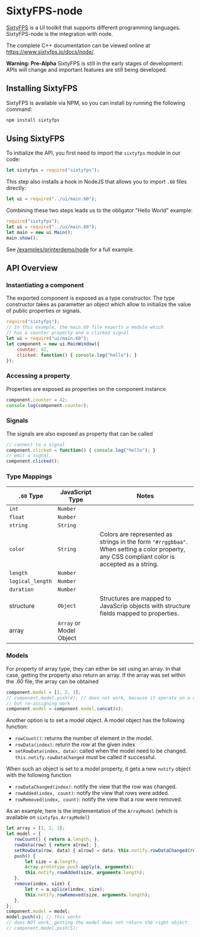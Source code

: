 # SixtyFPS-node

[SixtyFPS](https://www.sixtyfps.io/) is a UI toolkit that supports different programming languages.
SixtyFPS-node is the integration with node.

The complete C++ documentation can be viewed online at https://www.sixtyfps.io/docs/node/.

**Warning: Pre-Alpha**
SixtyFPS is still in the early stages of development: APIs will change and important features are still being developed.

## Installing SixtyFPS

SixtyFPS is available via NPM, so you can install by running the following command:

```sh
npm install sixtyfps
```

## Using SixtyFPS

To initialize the API, you first need to import the `sixtyfps` module in our code:

```js
let sixtyfps = require("sixtyfps");
```

This step also installs a hook in NodeJS that allows you to import `.60` files directly:

```js
let ui = require("../ui/main.60");
```

Combining these two steps leads us to the obligator "Hello World" example:

```js
require("sixtyfps");
let ui = require("../ui/main.60");
let main = new ui.Main();
main.show();
```

See [/examples/printerdemo/node](/examples/printerdemo/node) for a full example.

## API Overview

### Instantiating a component

The exported component is exposed as a type constructor. The type constructor takes as parametter
an object which allow to initialize the value of public properties or signals.

```js
require("sixtyfps");
// In this example, the main.60 file exports a module which
// has a counter property and a clicked signal
let ui = require("ui/main.60");
let component = new ui.MainWindow({
    counter: 42,
    clicked: function() { console.log("hello"); }
});
```

### Accessing a property

Properties are exposed as properties on the component instance

```js
component.counter = 42;
console.log(component.counter);
```

### Signals

The signals are also exposed as property that can be called

```js
// connect to a signal
component.clicked = function() { console.log("hello"); }
// emit a signal
component.clicked();
```

### Type Mappings

| `.60` Type | JavaScript Type | Notes |
| --- | --- | --- |
| `int` | `Number` | |
| `float` | `Number` | |
| `string` | `String` | |
| `color` |`String` | Colors are represented as strings in the form `"#rrggbbaa"`. When setting a color property, any CSS compliant color is accepted as a string. |
| `length` | `Number` |  |
| `logical_length` | `Number` | |
| `duration` | `Number` |  |
| structure | `Object` | Structures are mapped to JavaScrip objects with structure fields mapped to properties. |
| array | `Array` or Model Object | |

### Models

For property of array type, they can either be set using an array.
In that case, getting the property also return an array.
If the array was set within the .60 file, the array can be obtained

```js
component.model = [1, 2, 3];
// component.model.push(4); // does not work, because it operate on a copy
// but re-assigning work
component.model = component.model.concat(4);
```

Another option is to set a model object.  A model object has the following function:
 - `rowCount()`: returns the number of element in the model.
 - `rowData(index)`: return the row at the given index
 - `setRowData(index, data)`: called when the model need to be changed. `this.notify.rowDataChanged` must be called if successful.

 When such an object is set to a model property, it gets a new `notify` object with the following function
 - `rowDataChanged(index)`: notify the view that the row was changed.
 - `rowAdded(index, count)`: notify the view that rows were added.
 - `rowRemoved(index, count)`: notify the view that a row were removed.

 As an example, here is the implementation of the `ArrayModel` (which is available on `sixtyfps.ArrayModel`)

 ```js
 let array = [1, 2, 3];
 let model = {
    rowCount() { return a.length; },
    rowData(row) { return a[row]; },
    setRowData(row, data) { a[row] = data; this.notify.rowDataChanged(row); },
    push() {
        let size = a.length;
        Array.prototype.push.apply(a, arguments);
        this.notify.rowAdded(size, arguments.length);
    },
    remove(index, size) {
        let r = a.splice(index, size);
        this.notify.rowRemoved(size, arguments.length);
    },
};
component.model = model;
model.push(4); // this works
// does NOT work, getting the model does not return the right object
// component.model.push(5);
 ```

